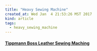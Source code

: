 ```yaml
---
title: "Heavy Sewing Machine"
created_at: Wed Jan  4 21:53:26 MST 2017
kind: article
tags:
  - heavy_sewing_machine
---
```


<h4>
  <a href="http://www.tippmannindustrial.com/tippmann-boss-leather-sewing-machine-p-29.html" target="_blank">Tippmann Boss Leather Sewing Maching</a>
</h4>

<!--
html boilerplate
<a href="" target="_blank"></a>
<a name=""></a>
<img src="" width="400px">
<ul>
  <li></li>
</ul>
<pre>
</pre>
<pre><code>
</code></pre>
<math xmlns='http://www.w3.org/1998/Math/MathML' display='block'>
</math>
-->
